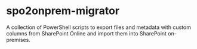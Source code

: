 # spo2onprem-migrator
A collection of PowerShell scripts to export files and metadata with custom columns from SharePoint Online and import them into SharePoint on-premises.
